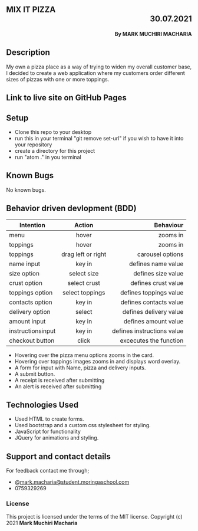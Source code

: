 ## MIX IT PIZZA    <div dir="rtl">30.07.2021</div>
#### <div dir="rtl">By **MARK MUCHIRI MACHARIA**</div>

## Description
My own a pizza place as a way of trying to widen my overall customer base, I decided to create a web application where my customers order different sizes of pizzas with one or more toppings.
## Link to live site on GitHub Pages

## Setup
* Clone this repo to your desktop
* run this in your terminal "git remove set-url" if you wish to have it into your repository
* create a directory for this project
* run "atom ." in you terminal
## Known Bugs
No known bugs.
## Behavior driven devlopment (BDD)
| Intention        | Action               | Behaviour                   |
| ---------------- |:--------------------:| ---------------------------:|
| menu             |hover                 | zooms in                    |
| toppings         |hover                 | zooms in                    |
| toppings         |drag left or right    | carousel options            |
| name input       |key in                | defines name value          |
| size option      |select size           | defines size value          |
| crust option     |select crust          | defines crust value         |
| toppings option  |select toppings       | defines toppings value      |
| contacts option  |key in                | defines contacts value      |
| delivery option  |select                | defines delivery value      |
| amount input     |key in                | defines amount value        |
| instructionsinput|key in                | defines instructions value  |
| checkout button  |click                 | excecutes the function      |
* Hovering over the pizza menu options zooms in the card.
* Hovering over toppings images zooms in and displays word overlay.
* A form for input with Name, pizza and delivery inputs.
* A submit button.
* A receipt is received after submitting
* An alert is received after submitting
## Technologies Used
* Used HTML to create forms. 
* Used bootstrap and a custom css stylesheet for styling. 
* JavaScript for functionality 
* JQuery for animations and styling.
## Support and contact details
For feedback contact me through;
* @mark.macharia@student.moringaschool.com
* 0759329269
### License
This project is licensed under the terms of the MIT license.
Copyright (c) 2021 **Mark Muchiri Macharia**